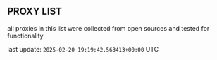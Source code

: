 ## PROXY LIST

all proxies in this list were collected from open sources and tested for functionality

last update: `2025-02-20 19:19:42.563413+00:00` UTC